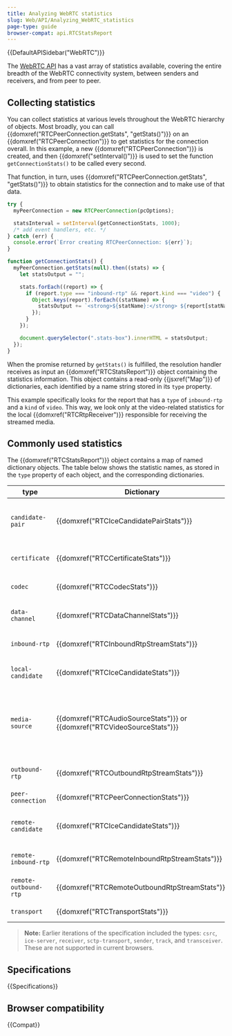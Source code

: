 ```yaml
---
title: Analyzing WebRTC statistics
slug: Web/API/Analyzing_WebRTC_statistics
page-type: guide
browser-compat: api.RTCStatsReport
---
```


{{DefaultAPISidebar("WebRTC")}}

The [WebRTC API](/en-US/docs/Web/API/WebRTC_API) has a vast array of statistics available, covering the entire breadth of the WebRTC connectivity system, between senders and receivers, and from peer to peer.

## Collecting statistics

You can collect statistics at various levels throughout the WebRTC hierarchy of objects. Most broadly, you can call {{domxref("RTCPeerConnection.getStats", "getStats()")}} on an {{domxref("RTCPeerConnection")}} to get statistics for the connection overall. In this example, a new {{domxref("RTCPeerConnection")}} is created, and then {{domxref("setInterval()")}} is used to set the function `getConnectionStats()` to be called every second.

That function, in turn, uses {{domxref("RTCPeerConnection.getStats", "getStats()")}} to obtain statistics for the connection and to make use of that data.

```js
try {
  myPeerConnection = new RTCPeerConnection(pcOptions);

  statsInterval = setInterval(getConnectionStats, 1000);
  /* add event handlers, etc. */
} catch (err) {
  console.error(`Error creating RTCPeerConnection: ${err}`);
}

function getConnectionStats() {
  myPeerConnection.getStats(null).then((stats) => {
    let statsOutput = "";

    stats.forEach((report) => {
      if (report.type === "inbound-rtp" && report.kind === "video") {
        Object.keys(report).forEach((statName) => {
          statsOutput += `<strong>${statName}:</strong> ${report[statName]}<br>\n`;
        });
      }
    });

    document.querySelector(".stats-box").innerHTML = statsOutput;
  });
}
```

When the promise returned by `getStats()` is fulfilled, the resolution handler receives as input an {{domxref("RTCStatsReport")}} object containing the statistics information.
This object contains a read-only {{jsxref("Map")}} of dictionaries, each identified by a name string stored in its `type` property.

This example specifically looks for the report that has a `type` of `inbound-rtp` and a `kind` of `video`.
This way, we look only at the video-related statistics for the local {{domxref("RTCRtpReceiver")}} responsible for receiving the streamed media.

## Commonly used statistics

The {{domxref("RTCStatsReport")}} object contains a map of named dictionary objects.
The table below shows the statistic names, as stored in the `type` property of each object, and the corresponding dictionaries.

| type                  | Dictionary                                                               | Description                                                                                                                                                                                                |
| --------------------- | ------------------------------------------------------------------------ | ---------------------------------------------------------------------------------------------------------------------------------------------------------------------------------------------------------- |
| `candidate-pair`      | {{domxref("RTCIceCandidatePairStats")}}                                  | Statistics describing the change from one {{domxref("RTCIceTransport")}} to another, such as during an [ICE restart](/en-US/docs/Web/API/WebRTC_API/Session_lifetime#ice_restart).                         |
| `certificate`         | {{domxref("RTCCertificateStats")}}                                       | Statistics about a certificate being used by an {{domxref("RTCIceTransport")}}.                                                                                                                            |
| `codec`               | {{domxref("RTCCodecStats")}}                                             | Statistics about a specific codec being used by streams being sent or received by this connection.                                                                                                         |
| `data-channel`        | {{domxref("RTCDataChannelStats")}}                                       | Statistics related to one {{domxref("RTCDataChannel")}} on the connection.                                                                                                                                 |
| `inbound-rtp`         | {{domxref("RTCInboundRtpStreamStats")}}                                  | Statistics describing the state of one of the connection's inbound data streams.                                                                                                                           |
| `local-candidate`     | {{domxref("RTCIceCandidateStats")}}                                      | Statistics about a local ICE candidate associated with the connection's {{domxref("RTCIceTransport")}}s.                                                                                                   |
| `media-source`        | {{domxref("RTCAudioSourceStats")}} or {{domxref("RTCVideoSourceStats")}} | Statistics about the media produced by the {{domxref("MediaStreamTrack")}} attached to an RTP sender. The dictionary this key maps to depends on the track's {{domxref("MediaStreamTrack.kind", "kind")}}. |
| `outbound-rtp`        | {{domxref("RTCOutboundRtpStreamStats")}}                                 | Statistics describing the state of one of the outbound data streams on this connection.                                                                                                                    |
| `peer-connection`     | {{domxref("RTCPeerConnectionStats")}}                                    | Statistics describing the state of the {{domxref("RTCPeerConnection")}}.                                                                                                                                   |
| `remote-candidate`    | {{domxref("RTCIceCandidateStats")}}                                      | Statistics about a remote ICE candidate associated with the connection's {{domxref("RTCIceTransport")}}s.                                                                                                  |
| `remote-inbound-rtp`  | {{domxref("RTCRemoteInboundRtpStreamStats")}}                            | Statistics describing the state of the inbound data stream from the perspective of the remote peer.                                                                                                        |
| `remote-outbound-rtp` | {{domxref("RTCRemoteOutboundRtpStreamStats")}}                           | Statistics describing the state of the outbound data stream from the perspective of the remote peer.                                                                                                       |
| `transport`           | {{domxref("RTCTransportStats")}}                                         | Statistics about a transport used by the connection.                                                                                                                                                       |

> **Note:** Earlier iterations of the specification included the types: `csrc`, `ice-server`, `receiver`, `sctp-transport`, `sender`, `track`, and `transceiver`.
> These are not supported in current browsers.

## Specifications

{{Specifications}}

## Browser compatibility

{{Compat}}
